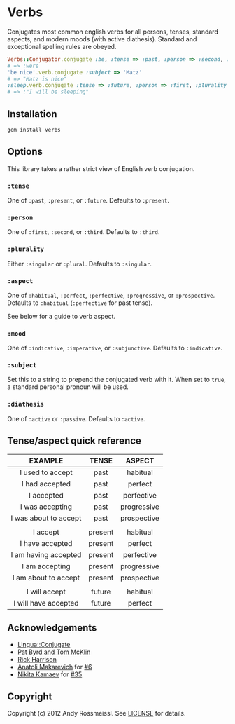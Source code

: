 # Verbs

Conjugates most common english verbs for all persons, tenses, standard aspects, and modern moods (with active diathesis). Standard and exceptional spelling rules are obeyed.

```ruby
Verbs::Conjugator.conjugate :be, :tense => :past, :person => :second, :plurality => :singular, :aspect => :perfective
# => :were
'be nice'.verb.conjugate :subject => 'Matz'
# => "Matz is nice"
:sleep.verb.conjugate :tense => :future, :person => :first, :plurality => :singular, :aspect => :progressive, :subject => true
# => :"I will be sleeping"
```

## Installation

```bash
gem install verbs
```

## Options

This library takes a rather strict view of English verb conjugation.

### `:tense`

One of `:past`, `:present`, or `:future`. Defaults to `:present`.

### `:person`

One of `:first`, `:second`, or `:third`. Defaults to `:third`.

### `:plurality`

Either `:singular` or `:plural`. Defaults to `:singular`.

### `:aspect`

One of `:habitual`, `:perfect`, `:perfective`, `:progressive`, or
`:prospective`. Defaults to `:habitual` (`:perfective` for past tense).

See below for a guide to verb aspect.

### `:mood`

One of `:indicative`, `:imperative`, or `:subjunctive`. Defaults to
`:indicative`.

### `:subject`

Set this to a string to prepend the conjugated verb with it. When set to `true`, a standard personal pronoun will be used.

### `:diathesis`

One of `:active` or `:passive`. Defaults to `:active`.

## Tense/aspect quick reference

**EXAMPLE**|**TENSE**|**ASPECT**
:-----:|:-----:|:-----:
I used to accept|past|habitual
I had accepted|past|perfect
I accepted|past|perfective
I was accepting|past|progressive
I was about to accept|past|prospective
|||
I accept|present|habitual
I have accepted|present|perfect
I am having accepted|present|perfective
I am accepting|present|progressive
I am about to accept|present|prospective
|||
I will accept|future|habitual
I will have accepted|future|perfect

## Acknowledgements

- [Lingua::Conjugate](http://cpansearch.perl.org/src/RWG/Lingua-EN-Conjugate-0.308/lib/Lingua/EN/Conjugate.pm)
- [Pat Byrd and Tom McKlin](http://www2.gsu.edu/~wwwesl/egw/pluralsv.htm)
- [Rick Harrison](http://www.rickharrison.com/language/aspect.html)
- [Anatoli Makarevich](https://github.com/makaroni4) for [#6](https://github.com/rossmeissl/verbs/pull/6)
- [Nikita Kamaev](https://github.com/nerixim) for [#35](https://github.com/rossmeissl/verbs/pull/35)

## Copyright

Copyright (c) 2012 Andy Rossmeissl. See [LICENSE](https://github.com/rossmeissl/verbs/blob/master/LICENSE) for details.
